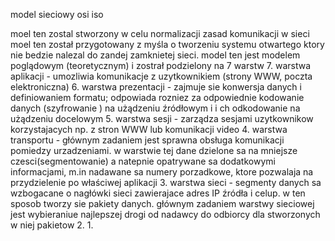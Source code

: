 model sieciowy osi iso

moel ten zostal stworzony w celu normalizacji zasad komunikacji w sieci
moel ten został przygotowany z myśla o tworzeniu systemu otwartego ktory nie bedzie nalezal do zandej zamknietej sieci. model ten jest modelem poglądowym (teoretycznym) i zostrał podzielony na 7 warstw 
7. warstwa aplikacji - umozliwia komunikacje z uzytkownikiem (strony WWW, poczta elektroniczna) 
6. warstwa prezentacji - zajmuje sie konwersja danych i definiowaniem formatu; odpowiada rozniez za odpowiednie kodowanie danych (szyfrowanie ) na użądzeniu źródłowym i i ch odkodowanie na użądzeniu docelowym 
5. warstwa sesji - zarządza sesjami uzytkownikow korzystajacych np. z stron WWW lub komunikacji video
4. warstwa transportu - głównym zadaniem jest sprawna obsługa komunikacji pomiedzy urzadzeniami.  w warstwie tej dane dzielone sa na mniejsze czesci(segmentowanie) a natepnie opatrywane sa dodatkowymi informacjami, m.in nadawane sa numery porzadkowe, ktore pozwalaja na przydzielenie po właściwej aplikacji 
3. warstwa sieci - segmenty danych sa wzbogacane o nagłówki sieci zawierajace adres IP źródła i celup. w ten sposob tworzy sie pakiety danych. głównym zadaniem warstwy sieciowej jest wybieraniue najlepszej drogi od nadawcy do odbiorcy dla stworzonych w niej pakietow 
2.
1.
